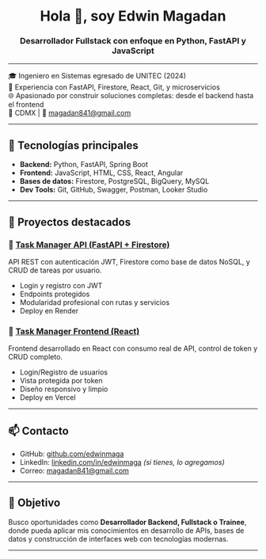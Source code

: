 <h1 align="center">Hola 👋, soy Edwin Magadan</h1>
<h3 align="center">Desarrollador Fullstack con enfoque en Python, FastAPI y JavaScript</h3>

---

🎓 Ingeniero en Sistemas egresado de UNITEC (2024)  
💼 Experiencia con FastAPI, Firestore, React, Git, y microservicios  
🌐 Apasionado por construir soluciones completas: desde el backend hasta el frontend  
📍 CDMX | 📧 magadan841@gmail.com

---

## 🚀 Tecnologías principales

- **Backend:** Python, FastAPI, Spring Boot
- **Frontend:** JavaScript, HTML, CSS, React, Angular
- **Bases de datos:** Firestore, PostgreSQL, BigQuery, MySQL
- **Dev Tools:** Git, GitHub, Swagger, Postman, Looker Studio

---

## 📌 Proyectos destacados

### 🔹 [Task Manager API (FastAPI + Firestore)](https://github.com/edwinmaga/task-manager-api)
API REST con autenticación JWT, Firestore como base de datos NoSQL, y CRUD de tareas por usuario.

- Login y registro con JWT
- Endpoints protegidos
- Modularidad profesional con rutas y servicios
- Deploy en Render

### 🔹 [Task Manager Frontend (React)](https://github.com/edwinmaga/task-manager-frontend)
Frontend desarrollado en React con consumo real de API, control de token y CRUD completo.

- Login/Registro de usuarios
- Vista protegida por token
- Diseño responsivo y limpio
- Deploy en Vercel

---

## 📫 Contacto

- GitHub: [github.com/edwinmaga](https://github.com/edwinmaga)
- LinkedIn: [linkedin.com/in/edwinmaga](https://www.linkedin.com/in/edwinmaga) _(si tienes, lo agregamos)_
- Correo: magadan841@gmail.com

---

## 🎯 Objetivo

Busco oportunidades como **Desarrollador Backend, Fullstack o Trainee**, donde pueda aplicar mis conocimientos en desarrollo de APIs, bases de datos y construcción de interfaces web con tecnologías modernas.

---
